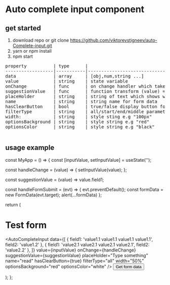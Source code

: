 # Auto complete input component

## get started

1. download repo or git clone https://github.com/viktorevstigneev/auto-Complete-input.git
2. yarn or npm install
3. npm start

<pre>
property          | type      |
------------------|-----------|----------------------------------------------------
data              | array     | [obj,num,string ...]
value             | string    | state variable
onChange          | func      | on change handler which takes in parameter value
suggestionValue   | func      | function transform (value) => value?.prop
placeHolder       | string    | string of text which shows when filed is empty
name              | string    | string name for form data
hasClearButton    | bool      | true/false display button for clearing filed value
filterType        | string    | all/start/end/middle parameter for auto complete
width:            | string    | style sting e.g "100px"
optionsBackground | string    | style string e.g "red"
optionsColor      | string    | style string e.g "black"

</pre>

## usage example

const MyApp = () => {
  const [inputValue, setInputValue] = useState('');

  const handleChange = (value) => {
    setInputValue(value);
  };

  const suggestionValue = (value) => value.field1;

  const handleFormSubmit = (evt) => {
    evt.preventDefault();
    const formData = new FormData(evt.target);
    alert(...formData)
  };

  return (
    <form className="main" method="POST" onSubmit={handleFormSubmit}>
      <h1 className="main__title">Test form</h1>
      <AutoCompleteInput
        data={[
          { field1: 'value1.1 value1.1 value1.1 value1.1', field2: 'value1.2' },
          { field1: 'value2.1 value2.1 value2.1 value2.1', field2: 'value2.2' },
        ]}
        value={inputValue}
        onChange={handleChange}
        suggestionValue={suggestionValue}
        placeHolder="Type something"
        name="read"
        hasClearButton={true}
        filterType="all"
        width="50%"
        optionsBackground="red"
        optionsColor="white"
      />
      <button className="main__button" type="submit">
        Get form data
      </button>
    </form>
  );
};
